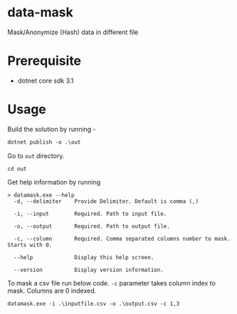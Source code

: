 # data-mask
Mask/Anonymize (Hash) data in different file

# Prerequisite
 - dotnet core sdk 3.1
 
# Usage

Build the solution by running - 

```ps
dotnet publish -o .\out
```

Go to `out` directory.

```
cd out
```

Get help information by running

```
> datamask.exe --help
  -d, --delimiter    Provide Delimiter. Default is comma (,)

  -i, --input        Required. Path to input file.

  -o, --output       Required. Path to output file.

  -c, --column       Required. Comma separated columns number to mask. Starts with 0.

  --help             Display this help screen.

  --version          Display version information.

```


To mask a csv file run below code. `-c` parameter takes column index to mask. Columns are 0 indexed.

```
datamask.exe -i .\inputfile.csv -o .\output.csv -c 1,3
```
